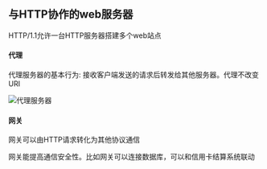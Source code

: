 ## 与HTTP协作的web服务器

HTTP/1.1允许一台HTTP服务器搭建多个web站点

#### 代理

代理服务器的基本行为: 接收客户端发送的请求后转发给其他服务器。代理不改变URI

![代理服务器](C:\Users\pc\Desktop\learning\notes\notes\NetWork\images\代理服务器.PNG)

#### 网关

网关可以由HTTP请求转化为其他协议通信

网关能提高通信安全性。比如网关可以连接数据库，可以和信用卡结算系统联动























